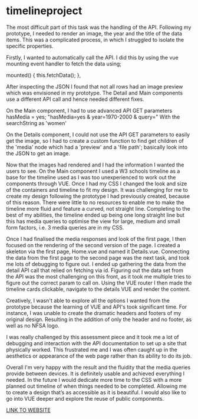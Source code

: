 # timelineproject

The most difficult part of this task was the handling of the API. Following my prototype, I needed to render an image, the year and the title of the data items. This was a complicated process, in which I struggled to isolate the specific properties.

Firstly, I wanted to automatically call the API. I did this by using the vue mounting event handler to fetch the data using;

mounted() { this.fetchData(); },

After inspecting the JSON I found that not all rows had an image preview which was envisioned in my prototype. The Detail and Main components use a different API call and hence needed different fixes.

On the Main component, I had to use advanced API GET parameters hasMedia = yes;
"hasMedia=yes & year=1970-2000 & query="
With the searchString as 'women'

On the Details component, I could not use the API GET parameters to easily get the image, so I had to create a custom function to find get children of the 'media' node which had a 'preview' and a 'file path'; basically look into the JSON to get an image.

Now that the images had rendered and I had the information I wanted the users to see. On the Main component I used a W3 schools timeline as a base for the timeline used as I was too unexperienced to work out the components through VUE. Once I had my CSS I changed the look and size of the containers and timeline to fit my design. It was challenging for me to create my design following the prototype I had previously created, because of this reason. There were little to no resources to enable me to make the timeline more fluid and feature a curved, not straight line. Completing to the best of my abilities, the timeline ended up being one long straight line but this has media queries to optimise the view for large, medium and small form factors, i.e. 3 media queries are in my CSS.

Once I had finalised the media responses and look of the first page, I then focused on the rendering of the second version of the page. I created a skeleton via the first page, Home.vue and named it Details.vue. Connecting the data from the first page to the second page was the next task, and took me lots of debugging to figure out. I ended up gathering the data from the detail API call that relied on fetching via id. Figuring out the data set from the API was the most challenging on this front, as it took me multiple tries to figure out the correct param to call on. Using the VUE router I then made the timeline cards clickable, navigate to the details VUE and render the content.

Creatively, I wasn't able to explore all the options I wanted from the prototype because the learning of VUE and API's took significant time. For instance, I was unable to create the dramatic headers and footers of my original design. Resulting in the addition of only the header and no footer, as well as no NFSA logo.

I was really challenged by this assessment piece and it took me a lot of debugging and interaction with the API documentation to set up a site that physically worked. This frustrated me and I was often caught up in the aesthetics or appearance of the web page rather than its ability to do its job.

Overall I'm very happy with the result and the fluidity that the media queries provide between devices. It is definitely usable and achieved everything I needed. In the future I would dedicate more time to the CSS with a more planned out timeline of when things needed to be completed. Allowing me to create a design that’s as accessible as it is beautiful. I would also like to go into VUE deeper and explore the reuse of public components.

[LINK TO WEBSITE](http://localhost:5173/timelineproject/)
